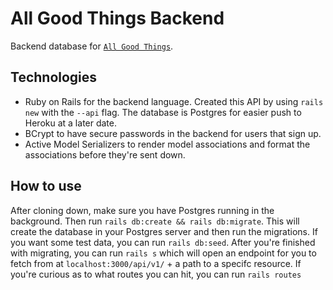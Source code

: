 # All Good Things Backend

Backend database for [`All Good Things`](https://github.com/jessemcready/all-good-things). 

## Technologies
 - Ruby on Rails for the backend language. Created this API by using `rails new` with the `--api` flag. The database is Postgres for easier push to Heroku at a later date.
 - BCrypt to have secure passwords in the backend for users that sign up.
 - Active Model Serializers to render model associations and format the associations before they're sent down.
 
## How to use
After cloning down, make sure you have Postgres running in the background. Then run `rails db:create && rails db:migrate`. This will create the database in your Postgres server and then run the migrations.  If you want some test data, you can run `rails db:seed`.  After you're finished with migrating, you can run `rails s` which will open an endpoint for you to fetch from at `localhost:3000/api/v1/` + a path to a specifc resource.  If you're curious as to what routes you can hit, you can run `rails routes`
